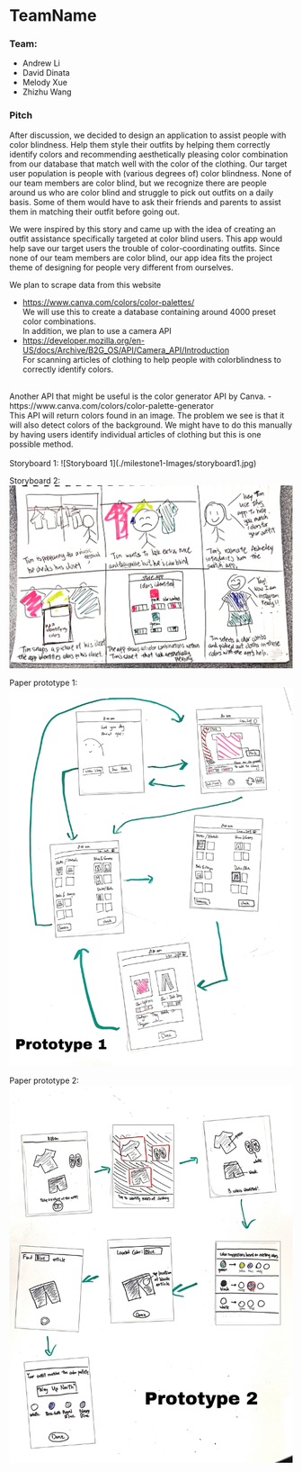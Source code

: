 # TeamName
### Team:
- Andrew Li
- David Dinata
- Melody Xue
- Zhizhu Wang

### Pitch 
After discussion, we decided to design an application to assist people with color blindness. Help them style their outfits by helping them correctly identify colors and recommending aesthetically pleasing color combination from our database that match well with the color of the clothing. Our target user population is people with (various degrees of) color blindness.  None of our team members are color blind, but we recognize there are people around us who are color blind and struggle to pick out outfits on a daily basis.  Some of them would have to ask their friends and parents to assist them in matching their outfit before going out. 

We were inspired by this story and came up with the idea of creating an outfit assistance specifically targeted at color blind users.  This app would help save our target users the trouble of color-coordinating outfits.  Since none of our team members are color blind, our app idea fits the project theme of designing for people very different from ourselves. 

We plan to scrape data from this website 
- https://www.canva.com/colors/color-palettes/ <br/>
We will use this to create a database containing around 4000 preset color combinations. <br/>
In addition, we plan to use a camera API 
- https://developer.mozilla.org/en-US/docs/Archive/B2G_OS/API/Camera_API/Introduction <br/>
For scanning articles of clothing to help people with colorblindness to correctly identify colors.
<br/>
Another API that might be useful is the color generator API by Canva.
- https://www.canva.com/colors/color-palette-generator <br/>
This API will return colors found in an image. The problem we see is that  it will also detect colors of the background. We might have to do this manually by having users identify individual articles of clothing but this is one possible method.<br/>

<br/>
Storyboard 1:
![Storyboard 1](./milestone1-Images/storyboard1.jpg)

Storyboard 2:
![Storyboard 2](./milestone1-Images/storyboard2.jpg)

Paper prototype 1:
![Paper prototype 1](./milestone1-Images/Paper1.JPEG)

Paper prototype 2:
![Paper prototype 2](./milestone1-Images/Paper2.JPEG)
